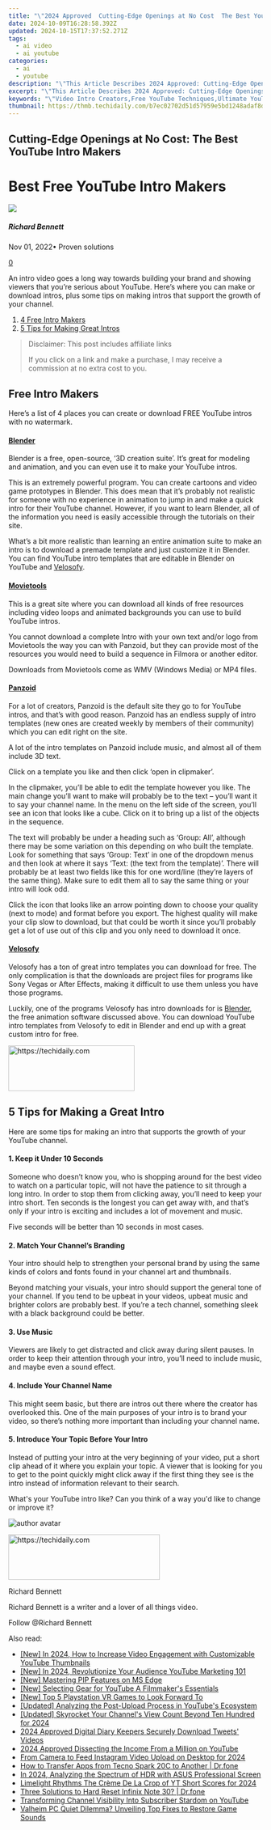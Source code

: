 ```yaml
---
title: "\"2024 Approved  Cutting-Edge Openings at No Cost  The Best YouTube Intro Makers\""
date: 2024-10-09T16:28:58.392Z
updated: 2024-10-15T17:37:52.271Z
tags:
  - ai video
  - ai youtube
categories:
  - ai
  - youtube
description: "\"This Article Describes 2024 Approved: Cutting-Edge Openings at No Cost: The Best YouTube Intro Makers\""
excerpt: "\"This Article Describes 2024 Approved: Cutting-Edge Openings at No Cost: The Best YouTube Intro Makers\""
keywords: "\"Video Intro Creators,Free YouTube Techniques,Ultimate YouTube Beginnings,No-Cost Opening Tips,Innovative Introside,Budget-Friendly Vids,Costless Creative Tools\""
thumbnail: https://thmb.techidaily.com/b7ec02702d51d57959e5bd1248adaf8d9c4e1536be03bd52fccab5d6aa482430.jpg
---
```


## Cutting-Edge Openings at No Cost: The Best YouTube Intro Makers

# Best Free YouTube Intro Makers

![](https://images.wondershare.com/filmora/article-images/richard-bennett.jpg)

##### Richard Bennett

 Nov 01, 2022• Proven solutions

[0](#commentsBoxSeoTemplate)

An intro video goes a long way towards building your brand and showing viewers that you’re serious about YouTube. Here’s where you can make or download intros, plus some tips on making intros that support the growth of your channel.

1. [4 Free Intro Makers](#makers)
2. [5 Tips for Making Great Intros](#tips)

>  Disclaimer: This post includes affiliate links
>
>  If you click on a link and make a purchase, I may receive a commission at no extra cost to you.
>

## Free Intro Makers

Here’s a list of 4 places you can create or download FREE YouTube intros with no watermark.

#### [Blender](https://www.blender.org/)

Blender is a free, open-source, ‘3D creation suite’. It’s great for modeling and animation, and you can even use it to make your YouTube intros.

This is an extremely powerful program. You can create cartoons and video game prototypes in Blender. This does mean that it’s probably not realistic for someone with no experience in animation to jump in and make a quick intro for their YouTube channel. However, if you want to learn Blender, all of the information you need is easily accessible through the tutorials on their site.

What’s a bit more realistic than learning an entire animation suite to make an intro is to download a premade template and just customize it in Blender. You can find YouTube intro templates that are editable in Blender on YouTube and [Velosofy](#velosofy).

#### [Movietools](http://www.movietools.info/)

This is a great site where you can download all kinds of free resources including video loops and animated backgrounds you can use to build YouTube intros.

You cannot download a complete Intro with your own text and/or logo from Movietools the way you can with Panzoid, but they can provide most of the resources you would need to build a sequence in Filmora or another editor.

Downloads from Movietools come as WMV (Windows Media) or MP4 files.

#### [Panzoid](https://panzoid.com/)

 For a lot of creators, Panzoid is the default site they go to for YouTube intros, and that’s with good reason. Panzoid has an endless supply of intro templates (new ones are created weekly by members of their community) which you can edit right on the site.

A lot of the intro templates on Panzoid include music, and almost all of them include 3D text.

Click on a template you like and then click ‘open in clipmaker’.

In the clipmaker, you’ll be able to edit the template however you like. The main change you’ll want to make will probably be to the text – you’ll want it to say your channel name. In the menu on the left side of the screen, you’ll see an icon that looks like a cube. Click on it to bring up a list of the objects in the sequence.

The text will probably be under a heading such as ‘Group: All’, although there may be some variation on this depending on who built the template. Look for something that says ‘Group: Text’ in one of the dropdown menus and then look at where it says ‘Text: (the text from the template)’. There will probably be at least two fields like this for one word/line (they’re layers of the same thing). Make sure to edit them all to say the same thing or your intro will look odd.

Click the icon that looks like an arrow pointing down to choose your quality (next to mode) and format before you export. The highest quality will make your clip slow to download, but that could be worth it since you’ll probably get a lot of use out of this clip and you only need to download it once.

#### [Velosofy](https://www.velosofy.com/)

Velosofy has a ton of great intro templates you can download for free. The only complication is that the downloads are project files for programs like Sony Vegas or After Effects, making it difficult to use them unless you have those programs.

Luckily, one of the programs Velosofy has intro downloads for is [Blender](#blender), the free animation software discussed above. You can download YouTube intro templates from Velosofy to edit in Blender and end up with a great custom intro for free.

<!-- affiliate ads begin -->
<a href="https://bluettius.sjv.io/c/5597632/2139120/17108" target="_top" id="2139120">
  <img src="//a.impactradius-go.com/display-ad/17108-2139120" border="0" alt="https://techidaily.com" width="250" height="90"/>
</a>
<img height="0" width="0" src="https://bluettius.sjv.io/i/5597632/2139120/17108" style="position:absolute;visibility:hidden;" border="0" />
<!-- affiliate ads end -->

## 5 Tips for Making a Great Intro

Here are some tips for making an intro that supports the growth of your YouTube channel.

#### 1\. Keep it Under 10 Seconds

Someone who doesn’t know you, who is shopping around for the best video to watch on a particular topic, will not have the patience to sit through a long intro. In order to stop them from clicking away, you’ll need to keep your intro short. Ten seconds is the longest you can get away with, and that’s only if your intro is exciting and includes a lot of movement and music.

Five seconds will be better than 10 seconds in most cases.

#### 2\. Match Your Channel’s Branding

Your intro should help to strengthen your personal brand by using the same kinds of colors and fonts found in your channel art and thumbnails.

Beyond matching your visuals, your intro should support the general tone of your channel. If you tend to be upbeat in your videos, upbeat music and brighter colors are probably best. If you’re a tech channel, something sleek with a black background could be better.

#### 3\. Use Music

Viewers are likely to get distracted and click away during silent pauses. In order to keep their attention through your intro, you’ll need to include music, and maybe even a sound effect.

#### 4\. Include Your Channel Name

This might seem basic, but there are intros out there where the creator has overlooked this. One of the main purposes of your intro is to brand your video, so there’s nothing more important than including your channel name.

#### 5\. Introduce Your Topic Before Your Intro

Instead of putting your intro at the very beginning of your video, put a short clip ahead of it where you explain your topic. A viewer that is looking for you to get to the point quickly might click away if the first thing they see is the intro instead of information relevant to their search.

 What's your YouTube intro like? Can you think of a way you'd like to change or improve it?

![author avatar](https://images.wondershare.com/filmora/article-images/richard-bennett.jpg)

<!-- affiliate ads begin -->
<a href="https://aligracehair.sjv.io/c/5597632/2006928/19272" target="_top" id="2006928">
  <img src="//a.impactradius-go.com/display-ad/19272-2006928" border="0" alt="https://techidaily.com" width="300" height="90"/>
</a>
<img height="0" width="0" src="https://aligracehair.sjv.io/i/5597632/2006928/19272" style="position:absolute;visibility:hidden;" border="0" />
<!-- affiliate ads end -->

Richard Bennett

Richard Bennett is a writer and a lover of all things video.

Follow @Richard Bennett

<ins class="adsbygoogle"
     style="display:block"
     data-ad-format="autorelaxed"
     data-ad-client="ca-pub-7571918770474297"
     data-ad-slot="1223367746"></ins>

<ins class="adsbygoogle"
     style="display:block"
     data-ad-client="ca-pub-7571918770474297"
     data-ad-slot="8358498916"
     data-ad-format="auto"
     data-full-width-responsive="true"></ins>

<span class="atpl-alsoreadstyle">Also read:</span>
<div><ul>
<li><a href="https://youtube-blog.techidaily.com/n-2024-how-to-increase-video-engagement-with-customizable-youtube-thumbnails/"><u>[New] In 2024, How to Increase Video Engagement with Customizable YouTube Thumbnails</u></a></li>
<li><a href="https://youtube-blog.techidaily.com/n-2024-revolutionize-your-audience-youtube-marketing-101/"><u>[New] In 2024, Revolutionize Your Audience YouTube Marketing 101</u></a></li>
<li><a href="https://some-approaches.techidaily.com/new-mastering-pip-features-on-ms-edge/"><u>[New] Mastering PIP Features on MS Edge</u></a></li>
<li><a href="https://youtube-docs.techidaily.com/electing-gear-for-youtube-a-filmmakers-essentials/"><u>[New] Selecting Gear for YouTube A Filmmaker's Essentials</u></a></li>
<li><a href="https://some-approaches.techidaily.com/new-top-5-playstation-vr-games-to-look-forward-to/"><u>[New] Top 5 Playstation VR Games to Look Forward To</u></a></li>
<li><a href="https://youtube-blog.techidaily.com/ed-analyzing-the-post-upload-process-in-youtubes-ecosystem/"><u>[Updated] Analyzing the Post-Upload Process in YouTube's Ecosystem</u></a></li>
<li><a href="https://youtube-blog.techidaily.com/ed-skyrocket-your-channels-view-count-beyond-ten-hundred-for-2024/"><u>[Updated] Skyrocket Your Channel's View Count Beyond Ten Hundred for 2024</u></a></li>
<li><a href="https://twitter-videos.techidaily.com/2024-approved-digital-diary-keepers-securely-download-tweets-videos/"><u>2024 Approved Digital Diary Keepers Securely Download Tweets' Videos</u></a></li>
<li><a href="https://youtube-blog.techidaily.com/approved-dissecting-the-income-from-a-million-on-youtube/"><u>2024 Approved Dissecting the Income From a Million on YouTube</u></a></li>
<li><a href="https://instagram-clips.techidaily.com/from-camera-to-feed-instagram-video-upload-on-desktop-for-2024/"><u>From Camera to Feed Instagram Video Upload on Desktop for 2024</u></a></li>
<li><a href="https://blog-min.techidaily.com/how-to-transfer-apps-from-tecno-spark-20c-to-another-drfone-by-drfone-transfer-from-android-transfer-from-android/"><u>How to Transfer Apps from Tecno Spark 20C to Another | Dr.fone</u></a></li>
<li><a href="https://fox-http.techidaily.com/in-2024-analyzing-the-spectrum-of-hdr-with-asus-professional-screen/"><u>In 2024, Analyzing the Spectrum of HDR with ASUS Professional Screen</u></a></li>
<li><a href="https://youtube-blog.techidaily.com/ight-rhythms-the-creme-de-la-crop-of-yt-short-scores-for-2024/"><u>Limelight Rhythms The Crème De La Crop of YT Short Scores for 2024</u></a></li>
<li><a href="https://techidaily.com/three-solutions-to-hard-reset-infinix-note-30-drfone-by-drfone-reset-android-reset-android/"><u>Three Solutions to Hard Reset Infinix Note 30? | Dr.fone</u></a></li>
<li><a href="https://youtube-blog.techidaily.com/forming-channel-visibility-into-subscriber-stardom-on-youtube/"><u>Transforming Channel Visibility Into Subscriber Stardom on YouTube</u></a></li>
<li><a href="https://sound-issues.techidaily.com/valheim-pc-quiet-dilemma-unveiling-top-fixes-to-restore-game-sounds/"><u>Valheim PC Quiet Dilemma? Unveiling Top Fixes to Restore Game Sounds</u></a></li>
</ul></div>

